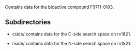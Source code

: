 Contains data for the bioactive compound F0711-0103.

## Subdirectories

- cside/ contains data for the C-side search space on rv1821.

- nside/ contains data for the N-side search space on rv1821.


